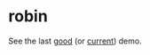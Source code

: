 # robin

See the last [good](https://raw.githack.com/dejbug/robin/da00b65/site/index.html) (or [current](https://raw.githack.com/dejbug/robin/main/site/index.html)) demo.

